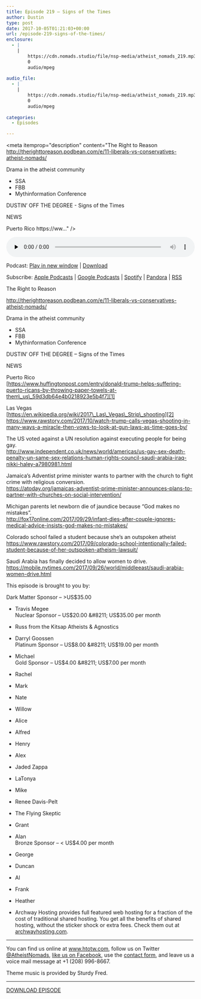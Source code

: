 ```yaml
---
title: Episode 219 – Signs of the Times
author: Dustin
type: post
date: 2017-10-05T01:21:03+00:00
url: /episode-219-signs-of-the-times/
enclosure:
  - |
    |
        https://cdn.nomads.studio/file/nsp-media/atheist_nomads_219.mp3
        0
        audio/mpeg
        
audio_file:
  - |
    |
        https://cdn.nomads.studio/file/nsp-media/atheist_nomads_219.mp3
        0
        audio/mpeg
        
categories:
  - Episodes

---
```

<div itemscope itemtype="http://schema.org/AudioObject">
  <meta itemprop="name" content="Episode 219 &#8211; Signs of the Times" />
  
  <meta itemprop="uploadDate" content="2017-10-04T19:21:03-06:00" />
  
  <meta itemprop="encodingFormat" content="audio/mpeg" />
  
  <meta itemprop="description" content="The Right to Reason
http://therighttoreason.podbean.com/e/11-liberals-vs-conservatives-atheist-nomads/

Drama in the atheist community
* SSA
* FBB
* Mythinformation Conference

DUSTIN’ OFF THE DEGREE - Signs of the Times

NEWS

Puerto Rico
https://ww..." />
  
  <meta itemprop="contentUrl" content="https://dts.podtrac.com/redirect.mp3/cdn.nomads.studio/file/nsp-media/atheist_nomads_219.mp3" />
  </p> 
  
  <div class="powerpress_player" id="powerpress_player_8482">
    <audio class="wp-audio-shortcode" id="audio-1633-226" preload="none" style="width: 100%;" controls="controls"><source type="audio/mpeg" src="https://dts.podtrac.com/redirect.mp3/cdn.nomads.studio/file/nsp-media/atheist_nomads_219.mp3?_=226" /><a href="https://dts.podtrac.com/redirect.mp3/cdn.nomads.studio/file/nsp-media/atheist_nomads_219.mp3">https://dts.podtrac.com/redirect.mp3/cdn.nomads.studio/file/nsp-media/atheist_nomads_219.mp3</a></audio>
  </div>
</div>

<p class="powerpress_links powerpress_links_mp3">
  Podcast: <a href="https://dts.podtrac.com/redirect.mp3/cdn.nomads.studio/file/nsp-media/atheist_nomads_219.mp3" class="powerpress_link_pinw" target="_blank" title="Play in new window" onclick="return powerpress_pinw('https://htotw.com/?powerpress_pinw=1633-podcast');" rel="nofollow">Play in new window</a> | <a href="https://dts.podtrac.com/redirect.mp3/cdn.nomads.studio/file/nsp-media/atheist_nomads_219.mp3" class="powerpress_link_d" title="Download" rel="nofollow" download="atheist_nomads_219.mp3">Download</a>
</p>

<p class="powerpress_links powerpress_subscribe_links">
  Subscribe: <a href="https://podcasts.apple.com/us/podcast/humanists-take-on-the-world/id530050098?mt=2&ls=1" class="powerpress_link_subscribe powerpress_link_subscribe_itunes" target="_blank" title="Subscribe on Apple Podcasts" rel="nofollow">Apple Podcasts</a> | <a href="https://www.google.com/podcasts?feed=aHR0cDovL2F0aGVpc3Rub21hZHMubGlic3luLmNvbS9yc3M%3D" class="powerpress_link_subscribe powerpress_link_subscribe_googleplay" target="_blank" title="Subscribe on Google Podcasts" rel="nofollow">Google Podcasts</a> | <a href="https://open.spotify.com/show/3LzK2xZGike6Tc1GEMtMbr?si=LieN9SNuTpq96smuaUsH8A" class="powerpress_link_subscribe powerpress_link_subscribe_spotify" target="_blank" title="Subscribe on Spotify" rel="nofollow">Spotify</a> | <a href="https://www.pandora.com/podcast/atheist-nomads/PC:10122?corr=62071012&part=ug" class="powerpress_link_subscribe powerpress_link_subscribe_pandora" target="_blank" title="Subscribe on Pandora" rel="nofollow">Pandora</a> | <a href="https://htotw.com/feed/podcast/" class="powerpress_link_subscribe powerpress_link_subscribe_rss" target="_blank" title="Subscribe via RSS" rel="nofollow">RSS</a>
</p>

<center>
</center>The Right to Reason

  
<http://therighttoreason.podbean.com/e/11-liberals-vs-conservatives-atheist-nomads/>

Drama in the atheist community  
* SSA  
* FBB  
* Mythinformation Conference

DUSTIN’ OFF THE DEGREE &#8211; Signs of the Times

NEWS

Puerto Rico  
[https://www.huffingtonpost.com/entry/donald-trump-helps-suffering-puerto-ricans-by-throwing-paper-towels-at-them\_us\_59d3db64e4b0218923e5b4f7][1]

Las Vegas  
[https://en.wikipedia.org/wiki/2017\_Las\_Vegas\_Strip\_shooting][2]  
 <https://www.rawstory.com/2017/10/watch-trump-calls-vegas-shooting-in-many-ways-a-miracle-then-vows-to-look-at-gun-laws-as-time-goes-by/>

The US voted against a UN resolution against executing people for being gay.  
 <http://www.independent.co.uk/news/world/americas/us-gay-sex-death-penalty-un-same-sex-relations-human-rights-council-saudi-arabia-iraq-nikki-haley-a7980981.html>

Jamaica&#8217;s Adventist prime minister wants to partner with the church to fight crime with religious conversion.  
 <https://atoday.org/jamaicas-adventist-prime-minister-announces-plans-to-partner-with-churches-on-social-intervention/>

Michigan parents let newborn die of jaundice because &#8220;God makes no mistakes&#8221;.  
 <http://fox17online.com/2017/09/29/infant-dies-after-couple-ignores-medical-advice-insists-god-makes-no-mistakes/>

Colorado school failed a student because she’s an outspoken atheist  
 <https://www.rawstory.com/2017/09/colorado-school-intentionally-failed-student-because-of-her-outspoken-atheism-lawsuit/>

Saudi Arabia has finally decided to allow women to drive.  
 <https://mobile.nytimes.com/2017/09/26/world/middleeast/saudi-arabia-women-drive.html>

This episode is brought to you by:

Dark Matter Sponsor &#8211; >US$35.00  
* Travis Megee  
Nuclear Sponsor &#8211; US$20.00 &#8211; US$35.00 per month  
* Russ from the Kitsap Atheists & Agnostics  
* Darryl Goossen  
Platinum Sponsor &#8211; US$8.00 &#8211; US$19.00 per month  
* Michael  
Gold Sponsor &#8211; US$4.00 &#8211; US$7.00 per month  
* Rachel  
* Mark  
* Nate  
* Willow  
* Alice  
* Alfred  
* Henry  
* Alex  
* Jaded Zappa  
* LaTonya  
* Mike  
* Renee Davis-Pelt  
* The Flying Skeptic  
* Grant  
* Alan  
Bronze Sponsor &#8211; < US$4.00 per month  
* George  
* Duncan  
* Al  
* Frank  
* Heather

* Archway Hosting provides full featured web hosting for a fraction of the cost of traditional shared hosting. You get all the benefits of shared hosting, without the sticker shock or extra fees. Check them out at <a href="http://archwayhosting.com/" target="_blank" rel="noopener">archwayhosting.com</a>.

<hr width="500" />

You can find us online at <a href="https://www.htotw.com/" target="_blank" rel="noopener">www.htotw.com</a>, follow us on Twitter <a href="https://htotw.com/twitter" target="_blank" rel="noopener">@AtheistNomads</a>, <a href="https://htotw.com/facebook" target="_blank" rel="noopener">like us on Facebook</a>, use the [contact form](https://htotw.com/contact), and leave us a voice mail message at +1 (208) 996-8667.

Theme music is provided by Sturdy Fred.

<hr width="”500”" />

[DOWNLOAD EPISODE][3]

 [1]: https://www.huffingtonpost.com/entry/donald-trump-helps-suffering-puerto-ricans-by-throwing-paper-towels-at-them_us_59d3db64e4b0218923e5b4f7
 [2]: https://en.wikipedia.org/wiki/2017_Las_Vegas_Strip_shooting
 [3]: https://dts.podtrac.com/redirect.mp3/cdn.nomads.studio/file/nsp-media/atheist_nomads_219.mp3